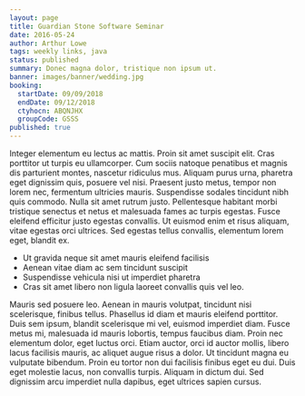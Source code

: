 ```yaml
---
layout: page
title: Guardian Stone Software Seminar
date: 2016-05-24
author: Arthur Lowe
tags: weekly links, java
status: published
summary: Donec magna dolor, tristique non ipsum ut.
banner: images/banner/wedding.jpg
booking:
  startDate: 09/09/2018
  endDate: 09/12/2018
  ctyhocn: ABQNJHX
  groupCode: GSSS
published: true
---
```

Integer elementum eu lectus ac mattis. Proin sit amet suscipit elit. Cras porttitor ut turpis eu ullamcorper. Cum sociis natoque penatibus et magnis dis parturient montes, nascetur ridiculus mus. Aliquam purus urna, pharetra eget dignissim quis, posuere vel nisi. Praesent justo metus, tempor non lorem nec, fermentum ultricies mauris. Suspendisse sodales tincidunt nibh quis commodo. Nulla sit amet rutrum justo. Pellentesque habitant morbi tristique senectus et netus et malesuada fames ac turpis egestas. Fusce eleifend efficitur justo egestas convallis. Ut euismod enim et risus aliquam, vitae egestas orci ultrices. Sed egestas tellus convallis, elementum lorem eget, blandit ex.

* Ut gravida neque sit amet mauris eleifend facilisis
* Aenean vitae diam ac sem tincidunt suscipit
* Suspendisse vehicula nisi ut imperdiet pharetra
* Cras sit amet libero non ligula laoreet convallis quis vel leo.

Mauris sed posuere leo. Aenean in mauris volutpat, tincidunt nisi scelerisque, finibus tellus. Phasellus id diam et mauris eleifend porttitor. Duis sem ipsum, blandit scelerisque mi vel, euismod imperdiet diam. Fusce metus mi, malesuada id mauris lobortis, tempus faucibus diam. Proin nec elementum dolor, eget luctus orci. Etiam auctor, orci id auctor mollis, libero lacus facilisis mauris, ac aliquet augue risus a dolor. Ut tincidunt magna eu vulputate bibendum. Proin eu tortor non dui facilisis finibus eget eu dui. Duis eget molestie lacus, non convallis turpis. Aliquam in dictum dui. Sed dignissim arcu imperdiet nulla dapibus, eget ultrices sapien cursus.

